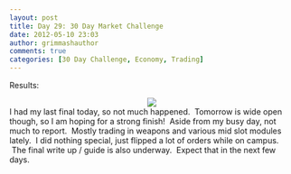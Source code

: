 ```yaml
---
layout: post
title: Day 29: 30 Day Market Challenge
date: 2012-05-10 23:03
author: grimmashauthor
comments: true
categories: [30 Day Challenge, Economy, Trading]
---
```

Results:<br /><div style="clear: both; text-align: center;"><a href="http://grimmash.com/wp-content/uploads/2012/05/Day-291.png" style="margin-left: 1em; margin-right: 1em;"><img border="0" src="http://grimmash.com/wp-content/uploads/2012/05/Day-291.png" /></a></div>I had my last final today, so not much happened. &nbsp;Tomorrow is wide open though, so I am hoping for a strong finish! &nbsp;Aside from my busy day, not much to report. &nbsp;Mostly trading in weapons and various mid slot modules lately. &nbsp;I did nothing special, just flipped a lot of orders while on campus. &nbsp;The final write up / guide is also underway. &nbsp;Expect that in the next few days.
